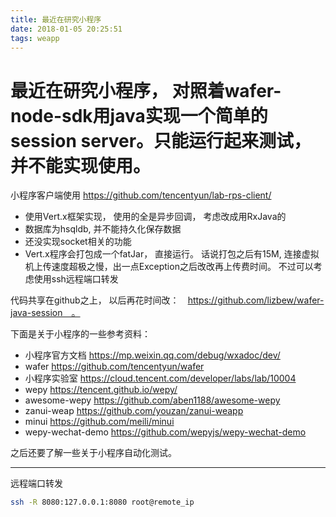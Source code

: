 ```yaml
---
title: 最近在研究小程序
date: 2018-01-05 20:25:51
tags: weapp
---
```


# 最近在研究小程序， 对照着wafer-node-sdk用java实现一个简单的session server。只能运行起来测试， 并不能实现使用。

小程序客户端使用 https://github.com/tencentyun/lab-rps-client/

* 使用Vert.x框架实现， 使用的全是异步回调， 考虑改成用RxJava的
* 数据库为hsqldb, 并不能持久化保存数据
* 还没实现socket相关的功能
* Vert.x程序会打包成一个fatJar， 直接运行。 话说打包之后有15M, 连接虚拟机上传速度超极之慢，出一点Exception之后改改再上传费时间。 不过可以考虑使用ssh远程端口转发

代码共享在github之上， 以后再花时间改：　https://github.com/lizbew/wafer-java-session　。


下面是关于小程序的一些参考资料：

* 小程序官方文档 https://mp.weixin.qq.com/debug/wxadoc/dev/
* wafer https://github.com/tencentyun/wafer
* 小程序实验室 https://cloud.tencent.com/developer/labs/lab/10004
* wepy https://tencent.github.io/wepy/
* awesome-wepy https://github.com/aben1188/awesome-wepy
* zanui-weap https://github.com/youzan/zanui-weapp
* minui https://github.com/meili/minui
* wepy-wechat-demo https://github.com/wepyjs/wepy-wechat-demo

之后还要了解一些关于小程序自动化测试。

----

远程端口转发

```bash
ssh -R 8080:127.0.0.1:8080 root@remote_ip
````
